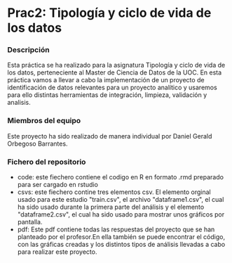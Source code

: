# Prac2: Tipología y ciclo de vida de los datos

### Descripción

Esta práctica se ha realizado para la asignatura Tipología y ciclo de vida de los datos, perteneciente al Master de Ciencia de Datos de la UOC. En esta práctica vamos a llevar a cabo la implementación de un proyecto de identificación de datos relevantes para un proyecto analítico y usaremos para ello distintas herramientas de integración, limpieza, validación y analisis. 
### Miembros del equipo

Este proyecto ha sido realizado de manera individual por Daniel Gerald Orbegoso Barrantes.

### Fichero del repositorio

  + code: este fiechero contiene el codigo en R en formato .rmd preparado para ser cargado en rstudio
  + csvs: este fiechero contine tres elementos csv. El elemento orginal usado para este estudio "train.csv", el archivo "dataframe1.csv", el cual ha sido usado durante la primera parte del análisis y el elemento "dataframe2.csv", el cual ha sido usado para mostrar unos gráficos por pantalla.
  + pdf: Este pdf contiene todas las respuestas del proyecto que se han planteado por el profesor.En ella también se puede encontrar el código, con las gráficas creadas y los distintos tipos de análisis llevadas a cabo para realizar este proyecto.

